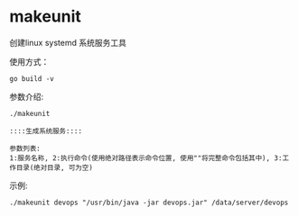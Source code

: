 # makeunit

创建linux systemd 系统服务工具

使用方式：

```
go build -v
```

参数介绍:
```
./makeunit

::::生成系统服务::::

参数列表:
1:服务名称, 2:执行命令(使用绝对路径表示命令位置, 使用""将完整命令包括其中), 3:工作目录(绝对目录, 可为空)

```

示例:
```
./makeunit devops "/usr/bin/java -jar devops.jar" /data/server/devops
```
 
